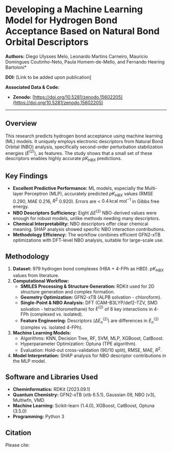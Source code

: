 # Developing a Machine Learning Model for Hydrogen Bond Acceptance Based on Natural Bond Orbital Descriptors

**Authors:** Diego Ulysses Melo, Leonardo Martins Carneiro, Mauricio Domingues Coutinho-Neto, Paula Homem-de-Mello, and Fernando Heering Bartoloni*

**DOI:** [Link to be added upon publication]

**Associated Data & Code:**
* **Zenodo:** [https://doi.org/10.5281/zenodo.15602205](https://doi.org/10.5281/zenodo.15602205)

---

## Overview

This research predicts hydrogen bond acceptance using machine learning (ML) models. It uniquely employs electronic descriptors from Natural Bond Orbital (NBO) analysis, specifically second-order perturbation stabilization energies ($E^{(2)}$), as features. The study shows that a small set of these descriptors enables highly accurate $pK_{HBX}$ predictions.

## Key Findings

* **Excellent Predictive Performance:** ML models, especially the Multi-layer Perceptron (MLP), accurately predicted $pK_{HBX}$ values (RMSE $0.290$, MAE $0.216$, $R^2$ $0.920$). Errors are < $0.4 \, \text{kcal mol}^{-1}$ in Gibbs free energy.
* **NBO Descriptors Sufficiency:** Eight $\Delta E^{(2)}$ NBO-derived values were enough for robust models, unlike methods needing many descriptors.
* **Chemical Interpretability:** NBO descriptors offer clear chemical meaning. SHAP analysis showed specific NBO interaction contributions.
* **Methodology Efficiency:** The workflow combines efficient GFN2-xTB optimizations with DFT-level NBO analysis, suitable for large-scale use.

## Methodology

1.  **Dataset:** 979 hydrogen bond complexes (HBA + 4-FPh as HBD). $pK_{HBX}$ values from literature.
2.  **Computational Workflow:**
    * **SMILES Processing & Structure Generation:** RDKit used for 2D structure generation and complex formation.
    * **Geometry Optimization:** GFN2-xTB (ALPB solvation - chloroform).
    * **Single-Point & NBO Analysis:** DFT (CAM-B3LYP/def2-TZV, SMD solvation - tetrachloromethane) for $E^{(2)}$ of 8 key interactions in 4-FPh (complexed vs. isolated).
    * **Feature Engineering:** Descriptors ($\Delta E_n^{(2)}$) are differences in $E_n^{(2)}$ (complex vs. isolated 4-FPh).
3.  **Machine Learning Models:**
    * Algorithms: KNN, Decision Tree, RF, SVM, MLP, XGBoost, CatBoost.
    * Hyperparameter Optimization: Optuna (TPE algorithm).
    * Evaluation: Hold-out cross-validation (90/10 split), RMSE, MAE, $R^2$.
4.  **Model Interpretation:** SHAP analysis for NBO descriptor contributions in the MLP model.

## Software and Libraries Used

* **Cheminformatics:** RDKit (2023.09.1)
* **Quantum Chemistry:** GFN2-xTB (xtb 6.5.1), Gaussian 09, NBO (v3), Multiwfn, VMD
* **Machine Learning:** Scikit-learn (1.4.0), XGBoost, CatBoost, Optuna (3.5.0)
* **Programming:** Python 3

## Citation

Please cite:

